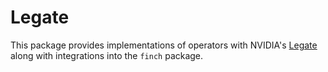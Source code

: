 # Legate

This package provides implementations of operators with NVIDIA's [Legate](https://github.com/nv-legate/legate.core)
along with integrations into the `finch` package.